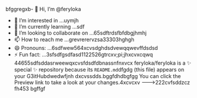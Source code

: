 bfggregxb- 👋 Hi, I’m @feryloka
- 👀 I’m interested in ...uymjh
- 🌱 I’m currently learning ...sdf
- 💞️ I’m looking to collaborate on ...65sdftrdsfbfdbgjhmhj
- 📫 How to reach me ...grevrerervzsa33303hghgh
- 😄 Pronouns: ...6sdfwew564xcvsdghdsdvewqqwevffdsdsd
- ⚡ Fun fact: ...3sfsdfgsdfasd1122526gtrcxv;pi;jhxcvxcqwq
44655sdfsddasrweewqxcvsfdsdfdbnassnfnxvcx
feryloka/feryloka is a ✨ special ✨ repository because its `README.md`dfgdg (this file) appears on your G3itHubdwedwfjnh dxcvssdds.bggfdhdbgfgg
You can click the Preview link to take a look at your changes.4xcvcxv
--->222cvfsddzcz
fh453
bgffgf
